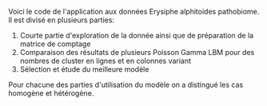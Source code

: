 Voici le code de l'application aux données Erysiphe alphitoides pathobiome. 
Il est divisé en plusieurs parties:

1. Courte partie d'exploration de la donnée ainsi que de préparation de la matrice de comptage
2. Comparaison des résultats de plusieurs Poisson Gamma LBM pour des nombres de cluster en lignes et en colonnes variant
3. Sélection et étude du meilleure modèle

Pour chacune des parties d'utilisation du modèle on a distingué les cas homogène et hétérogène. 
